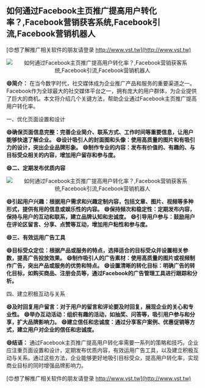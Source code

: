 ## **如何通过Facebook主页推广提高用户转化率？,Facebook营销获客系统,Facebook引流,Facebook营销机器人**

[😍想了解推广相关软件的朋友请登录 http://www.vst.tw](http://www.vst.tw)

 <center><img src="https://vst.tw/MP4/tuiguang/png/3.png" alt="如何通过Facebook主页推广提高用户转化率？,Facebook营销获客系统,Facebook引流,Facebook营销机器人"></center>

**😄简介：**
在当今数字时代，社交媒体成为企业推广产品和服务的重要渠道之一。Facebook作为全球最大的社交媒体平台之一，拥有庞大的用户群体，为企业提供了巨大的商机。本文将介绍几个关键方法，帮助企业通过Facebook主页推广提高用户转化率。

一、优化页面设置和设计

**😄确保页面信息完整：完善企业简介、联系方式、工作时间等重要信息，让用户能够快速了解企业。**
**😄设计吸引人的封面图和头像：使用高质量的图片和有吸引力的设计，突出企业品牌形象。**
**😄制作专业的内容：发布有价值的、有趣的、与目标受众相关的内容，增加用户留存和参与度。**

**😄二、定期发布优质内容**

 <center><img src="https://vst.tw/MP4/tuiguang/png/3.png" alt="如何通过Facebook主页推广提高用户转化率？,Facebook营销获客系统,Facebook引流,Facebook营销机器人"></center>

**😄引起用户兴趣：根据用户需求和兴趣定制内容，包括文章、图片、视频等多种形式，提供有用的信息或娱乐性的内容。**
**😄保持频次和稳定性：定期发布内容，保持与用户的互动和联系，建立品牌认知和忠诚度。**
**😄引导用户参与：鼓励用户在评论区留言、分享、点赞等互动，增加用户粘性和参与度。**

**😄三、有效运用广告工具**

**😄目标受众定位：根据产品或服务的特点，选择适合的目标受众并设置相关参数，提高广告投放效果。**
**😄制作吸引人的广告素材：使用高质量的图片或视频制作广告，突出产品或服务的优势和特点。**
**😄设置清晰的转化目标：明确广告的转化目标，如购买商品、注册会员等，通过Facebook的广告管理工具进行跟踪和分析。**

四、建立积极互动与关系

**😄及时回复用户留言：对于用户的留言和评论要及时回复，展现企业的关心和专业性。**
**😄举办互动活动：组织有趣的活动，如抽奖、问答等，吸引用户参与和分享，扩大品牌影响力。**
**😄建立信任和忠诚度：通过分享客户案例、优惠促销等方式，建立用户对企业的信任和忠诚度。**

**😄结语：**
通过Facebook主页推广提高用户转化率需要一系列的策略和技巧。企业应注重页面设置和设计，定期发布优质内容，有效运用广告工具，以及建立积极互动与关系。通过这些方法，企业能够更好地吸引目标受众，提高用户转化率，实现商业目标的同时增强品牌影响力。

[😍想了解推广相关软件的朋友请登录 http://www.vst.tw](http://www.vst.tw)



